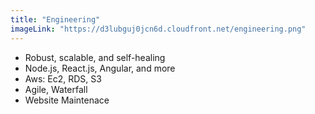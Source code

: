 ```yaml
---
title: "Engineering"
imageLink: "https://d3lubguj0jcn6d.cloudfront.net/engineering.png"
---
```


- Robust, scalable, and self-healing
- Node.js, React.js, Angular, and more
- Aws: Ec2, RDS, S3
- Agile, Waterfall
- Website Maintenace
